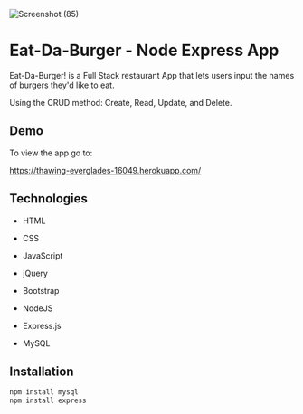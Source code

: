 ![Screenshot (85)](https://user-images.githubusercontent.com/52462582/70647439-f1371a80-1c16-11ea-8367-1f6821005508.png)

# Eat-Da-Burger - Node Express App

Eat-Da-Burger! is a Full Stack restaurant App that lets users input the names of burgers they'd like to eat. 

Using the CRUD method: Create, Read, Update, and Delete.

## Demo

To view the app go to: 

https://thawing-everglades-16049.herokuapp.com/

## Technologies

* HTML

* CSS

* JavaScript

* jQuery

* Bootstrap

* NodeJS

* Express.js

* MySQL

## Installation

```bash
npm install mysql
npm install express
```






